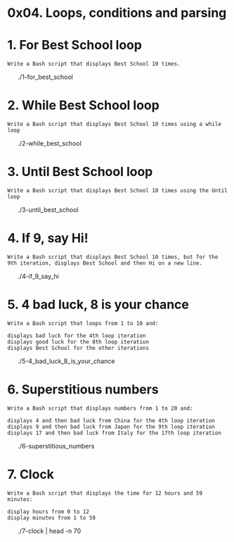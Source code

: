 # 0x04. Loops, conditions and parsing

# 1. For Best School loop

    Write a Bash script that displays Best School 10 times.

<ul>
    ./1-for_best_school 
</ul>

# 2. While Best School loop

    Write a Bash script that displays Best School 10 times using a while loop

<ul>
    ./2-while_best_school 
</ul>


# 3. Until Best School loop

    Write a Bash script that displays Best School 10 times using the Until loop


<ul>
    ./3-until_best_school 
</ul>

# 4. If 9, say Hi!

    Write a Bash script that displays Best School 10 times, but for the 9th iteration, displays Best School and then Hi on a new line.
<ul>
    ./4-if_9_say_hi
</ul>

# 5. 4 bad luck, 8 is your chance

    Write a Bash script that loops from 1 to 10 and:

    displays bad luck for the 4th loop iteration
    displays good luck for the 8th loop iteration
    displays Best School for the other iterations

<ul>
    ./5-4_bad_luck_8_is_your_chance
</ul>

# 6. Superstitious numbers

    Write a Bash script that displays numbers from 1 to 20 and:

    displays 4 and then bad luck from China for the 4th loop iteration
    displays 9 and then bad luck from Japan for the 9th loop iteration
    displays 17 and then bad luck from Italy for the 17th loop iteration

<ul>
    ./6-superstitious_numbers
</ul>


# 7. Clock


    Write a Bash script that displays the time for 12 hours and 59 minutes:

    display hours from 0 to 12
    display minutes from 1 to 59

<ul>
    ./7-clock | head -n 70
</ul>

